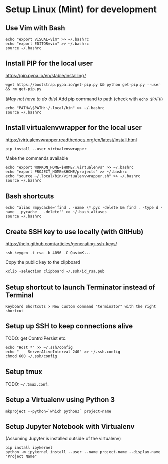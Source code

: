 # Setup Linux (Mint) for development

## Use Vim with Bash

    echo "export VISUAL=vim" >> ~/.bashrc
    echo "export EDITOR=vim" >> ~/.bashrc
    source ~/.bashrc


## Install PIP for the local user
<https://pip.pypa.io/en/stable/installing/>

    wget https://bootstrap.pypa.io/get-pip.py && python get-pip.py --user && rm get-pip.py

*(May not have to do this)* Add pip command to path (check with `echo $PATH`)

    echo "PATH=\$PATH:~/.local/bin" >> ~/.bashrc
    source ~/.bashrc


## Install virtualenvwrapper for the local user
<https://virtualenvwrapper.readthedocs.org/en/latest/install.html>

    pip install --user virtualenvwrapper

Make the commands available

    echo "export WORKON_HOME=$HOME/.virtualenvs" >> ~/.bashrc
    echo "export PROJECT_HOME=$HOME/projects" >> ~/.bashrc
    echo "source ~/.local/bin/virtualenvwrapper.sh" >> ~/.bashrc
    source ~/.bashrc


## Bash shortcuts

    echo "alias rmpycache='find . -name \*.pyc -delete && find . -type d -name __pycache__ -delete'" >> ~/.bash_aliases
    source ~/.bashrc


## Create SSH key to use locally (with GitHub)
<https://help.github.com/articles/generating-ssh-keys/>

    ssh-keygen -t rsa -b 4096 -C QasimK...

Copy the public key to the clipboard

    xclip -selection clipboard ~/.ssh/id_rsa.pub


## Setup shortcut to launch Terminator instead of Terminal

    Keyboard Shortcuts > New custom command "terminator" with the right shortcut


## Setup up SSH to keep connections alive

TODO: get ControlPersist etc.

    echo "Host *" >> ~/.ssh/config
    echo "    ServerAliveInterval 240" >> ~/.ssh.config
    chmod 600 ~/.ssh/config

## Setup tmux

TODO: `~/.tmux.conf`.


## Setup a Virtualenv using Python 3

    mkproject --python=`which python3` project-name


## Setup Jupyter Notebook with Virtualenv

(Assuming Jupyter is installed outside of the virtualenv)

    pip install ipykernel
    python -m ipykernel install --user --name project-name --display-name "Project Name"
